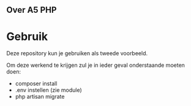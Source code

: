 
## Over A5 PHP

# Gebruik
Deze repository kun je gebruiken als tweede voorbeeld.

Om deze werkend te krijgen zul je in ieder geval onderstaande moeten doen:
* composer install
* .env instellen (zie module)
* php artisan migrate
